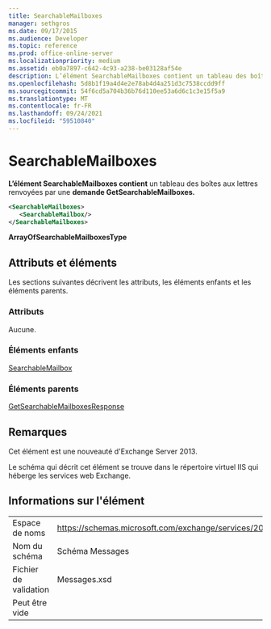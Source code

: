 ```yaml
---
title: SearchableMailboxes
manager: sethgros
ms.date: 09/17/2015
ms.audience: Developer
ms.topic: reference
ms.prod: office-online-server
ms.localizationpriority: medium
ms.assetid: eb0a7897-c642-4c93-a238-be03128af54e
description: L’élément SearchableMailboxes contient un tableau des boîtes aux lettres renvoyées par une demande GetSearchableMailboxes.
ms.openlocfilehash: 5d8b1f19a4d4e2e78ab4d4a251d3c7538ccdd9ff
ms.sourcegitcommit: 54f6cd5a704b36b76d110ee53a6d6c1c3e15f5a9
ms.translationtype: MT
ms.contentlocale: fr-FR
ms.lasthandoff: 09/24/2021
ms.locfileid: "59510840"
---
```

# <a name="searchablemailboxes"></a>SearchableMailboxes

**L’élément SearchableMailboxes contient** un tableau des boîtes aux lettres renvoyées par une **demande GetSearchableMailboxes.** 
  
```XML
<SearchableMailboxes>
   <SearchableMailbox/>
</SearchableMailboxes>
```

 **ArrayOfSearchableMailboxesType**
## <a name="attributes-and-elements"></a>Attributs et éléments

Les sections suivantes décrivent les attributs, les éléments enfants et les éléments parents.
  
### <a name="attributes"></a>Attributs

Aucune.
  
### <a name="child-elements"></a>Éléments enfants

[SearchableMailbox](searchablemailbox.md)
  
### <a name="parent-elements"></a>Éléments parents

[GetSearchableMailboxesResponse](getsearchablemailboxesresponse.md)
  
## <a name="remarks"></a>Remarques

Cet élément est une nouveauté d'Exchange Server 2013.
  
Le schéma qui décrit cet élément se trouve dans le répertoire virtuel IIS qui héberge les services web Exchange.
  
## <a name="element-information"></a>Informations sur l'élément

|||
|:-----|:-----|
|Espace de noms  <br/> |https://schemas.microsoft.com/exchange/services/2006/messages  <br/> |
|Nom du schéma  <br/> |Schéma Messages  <br/> |
|Fichier de validation  <br/> |Messages.xsd  <br/> |
|Peut être vide  <br/> ||
   

